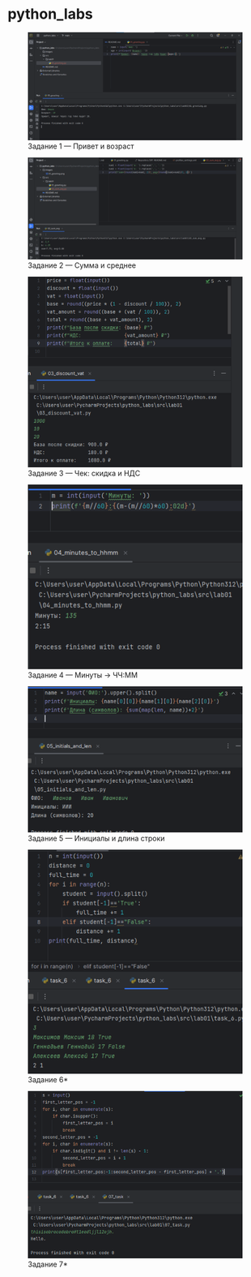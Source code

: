 # python_labs

<figure>
    <img src="images\01_greeting.png"
         alt="01_greeting.py">
    <figcaption>Задание 1 — Привет и возраст</figcaption>
</figure>

<figure>
    <img src="images\02_sum_avg.png"
         alt="02_sum_avg.py">
    <figcaption>Задание 2 — Сумма и среднее</figcaption>
</figure>


<figure>
    <img src="images\03_discount_vat.png"
         alt="03_discount_vat.py">
    <figcaption>Задание 3 — Чек: скидка и НДС</figcaption>
</figure>

<figure>
    <img src="images\04_minutes_to_hhmm.png"
         alt="04_minutes_to_hhmm.py">
    <figcaption>Задание 4 — Минуты → ЧЧ:ММ</figcaption>
</figure>


<figure>
    <img src="images\05_initials_and_len.png"
         alt="05_initials_and_len.py">
    <figcaption>Задание 5 — Инициалы и длина строки</figcaption>
</figure>


<figure>
    <img src="images\task_6.png"
         alt="task_6.py">
    <figcaption>Задание 6*</figcaption>
</figure>

<figure>
    <img src="images\07_task.png"
         alt="07_task.py">
    <figcaption>Задание 7*</figcaption>
</figure>